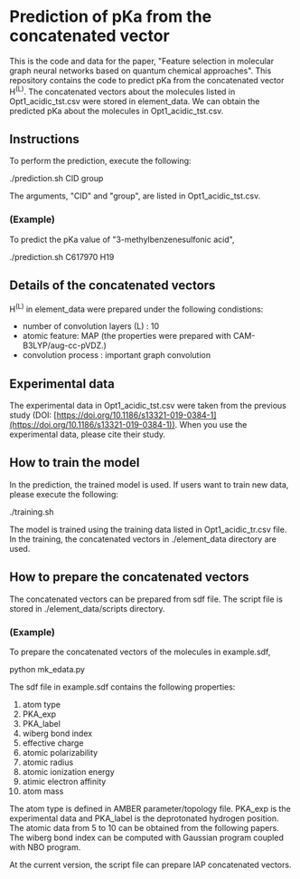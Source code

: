 # Prediction of pKa from the concatenated vector
This is the code and data for the paper, "Feature selection in molecular graph neural networks based on quantum chemical approaches". This repository contains the code to predict pKa from the concatenated vector H<sup>(L)</sup>.
The concatenated vectors about the molecules listed in Opt1_acidic_tst.csv were stored in element_data.
We can obtain the predicted pKa about the molecules in Opt1_acidic_tst.csv.

## Instructions

To perform the prediction, execute the following:

   ./prediction.sh CID group

The arguments, "CID" and "group", are listed in Opt1_acidic_tst.csv.

### (Example)
To predict the pKa value of "3-methylbenzenesulfonic acid", 

   ./prediction.sh C617970 H19

## Details of the concatenated vectors
H<sup>(L)</sup> in element_data were prepared under the following condistions: 
   - number of convolution layers (L) : 10
   - atomic feature: MAP (the properties were prepared with CAM-B3LYP/aug-cc-pVDZ.)
   - convolution process : important graph convolution

## Experimental data 
The experimental data in Opt1_acidic_tst.csv were taken from the previous study (DOI: [https://doi.org/10.1186/s13321-019-0384-1](https://doi.org/10.1186/s13321-019-0384-1)). 
When you use the experimental data, please cite their study. 

## How to train the model
In the prediction, the trained model is used. 
If users want to train new data, please execute the following:

   ./training.sh

The model is trained using the training data listed in Opt1_acidic_tr.csv file. 
In the training, the concatenated vectors in ./element_data directory are used. 

## How to prepare the concatenated vectors
The concatenated vectors can be prepared from sdf file.
The script file is stored in ./element_data/scripts directory.

### (Example)
To prepare the concatenated vectors of the molecules in example.sdf,

   python mk_edata.py

The sdf file in example.sdf contains the following properties:

 1. atom type
 2. PKA_exp
 3. PKA_label
 4. wiberg bond index
 5. effective charge
 6. atomic polarizability
 7. atomic radius
 8. atomic ionization energy
 9. atimic electron affinity
 10. atom mass

The atom type is defined in AMBER parameter/topology file.
PKA_exp is the experimental data and PKA_label is the deprotonated hydrogen position. 
The atomic data from 5 to 10 can be obtained from the following papers.
The wiberg bond index can be computed with Gaussian program coupled with NBO program. 
 
At the current version, the script file can prepare IAP concatenated vectors.

